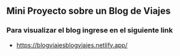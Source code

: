 
## Mini Proyecto sobre un Blog de Viajes
### Para visualizar el blog ingrese en el siguiente link
*    https://blogviajesblogviajes.netlify.app/
